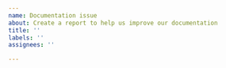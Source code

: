 ```yaml
---
name: Documentation issue
about: Create a report to help us improve our documentation
title: ''
labels: ''
assignees: ''

---
```



